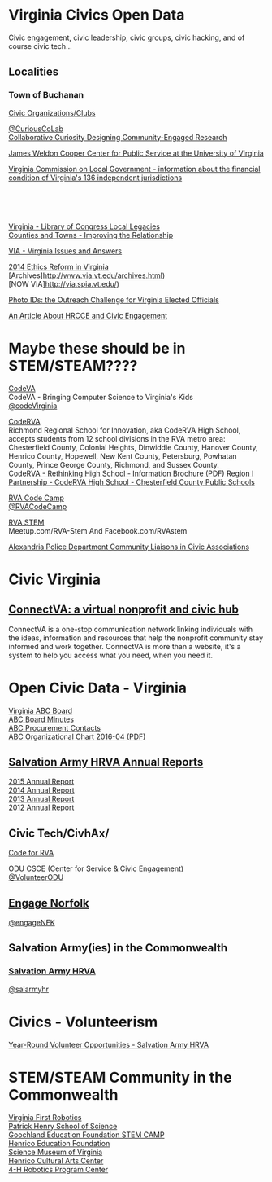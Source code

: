 # Virginia Civics Open Data  

Civic engagement, civic leadership, civic groups, civic hacking, and of course civic tech...  

## Localities  

### Town of Buchanan  
[Civic Organizations/Clubs](http://www.townofbuchanan.com/government/civic-organizationsclubs/)  


[@CuriousCoLab](https://twitter.com/CuriousCoLab)  
[Collaborative Curiosity Designing Community-Engaged Research](https://rampages.us/communityengagedresearch/)  




[James Weldon Cooper Center for Public Service at the University of Virginia](http://www.coopercenter.org)  



[Virginia Commission on Local Government - information about the financial condition of Virginia's 136 independent jurisdictions](http://www.dhcd.virginia.gov/CommissiononLocalGovernment/default.htm)  


[](http://www.partnership.vcu.edu/)  
[](http://vista.gmu.edu/)  
[](http://vista.gmu.edu/middle) 
[](http://news.vcu.edu/article/Troubled_waters)  
[](https://newsletter.news.vcu.edu/)  

[Virginia &#45; Library of Congress Local Legacies](http://lcweb2.loc.gov/diglib/legacies/VA/index.html)  
[Counties and Towns - Improving the Relationship](http://www.via.vt.edu/fall99/county.html)  


[VIA - Virginia Issues and Answers](http://www.via.vt.edu/index.html)  

[2014 Ethics Reform in Virginia](http://www.via.vt.edu/winter14/roundtable.html)
[Archives]http://www.via.vt.edu/archives.html)   
[NOW VIA]http://via.spia.vt.edu/)  

[Photo IDs: the Outreach Challenge for Virginia Elected Officials](http://via.spia.vt.edu/2014/03/photo-ids-the-outreach-challenge-for-virginia-election-officials/)  


[An Article About HRCCE and Civic Engagement](http://hrcce.org/resources/32-an-article-about-hrcce-and-civic-engagement)  


# Maybe these should be in STEM/STEAM????  

[CodeVA](http://www.codevirginia.org/)  
CodeVA - Bringing Computer Science to Virginia's Kids  
[@codeVirginia](https://twitter.com/codeVirginia)  

[CodeRVA](http://coderva.org/)  
Richmond Regional School for Innovation, aka CodeRVA High School, accepts students from 12 school divisions in the RVA metro area: Chesterfield County, Colonial Heights, Dinwiddie County, Hanover County, Henrico County, Hopewell, New Kent County, Petersburg, Powhatan County, Prince George County, Richmond, and Sussex County.  
[CodeRVA - Rethinking High School - Information Brochure (PDF)](http://coderva.org/wp-content/uploads/2017/02/CodeRVA_information.pdf)
[Region I Partnership - CodeRVA High School - Chesterfield County Public Schools](http://www.doe.virginia.gov/instruction/virtual_learning/advisory_committee/meetings/2015-2016/04_apr/code-rva-presentation.pdf)  

[RVA Code Camp](http://rvacodecamp.org/)  
[@RVACodeCamp](https://twitter.com/RVACodeCamp)  

[RVA STEM](https://www.rvastem.com/)  
Meetup.com/RVA-Stem  And Facebook.com/RVAstem

[Alexandria Police Department Community Liaisons in Civic Associations](https://www.alexandriava.gov/uploadedFiles/police/CIVIC%20ASSOCIATIONS(1).pdf)  

# Civic Virginia  

## [ConnectVA: a virtual nonprofit and civic hub](https://www.connectva.org/)  
ConnectVA is a one-stop communication network linking individuals with the ideas, information and resources that help the nonprofit community stay informed and work together. ConnectVA is more than a website, it's a system to help you access what you need, when you need it.  

# Open Civic Data - Virginia
[Virginia ABC Board](https://www.abc.virginia.gov/about/agency-overview/abc-board)  
[ABC Board Minutes](https://www.abc.virginia.gov/about/agency-overview/abc-board/board-minutes)  
[ABC Procurement Contacts](https://www.abc.virginia.gov/about/procurement/purchasing-contact)  
[ABC Organizational Chart 2016-04 (PDF)](https://www.abc.virginia.gov/library/about/pdfs/abc_orgchart_april2016.pdf)  

## [Salvation Army HRVA Annual Reports](http://virginiasalvationarmy.org/hrva/about-us/annual-report/)  
[2015 Annual Report](http://virginiasalvationarmy.org/hrva/files/2014/01/2015-Annual-Report.pdf)  
[2014 Annual Report](http://virginiasalvationarmy.org/testingsitehrac/files/2015/04/2014-Annual-Report_Final.pdf)  
[2013 Annual Report](http://virginiasalvationarmy.org/hrva/files/2014/03/Annual-report-2013_FINAL-Reduced-Size.pdf)  
[2012 Annual Report](http://virginiasalvationarmy.org/hrva/files/2014/03/HRAC_2012-annual_report_FINAL-Reduced.pdf)  

## Civic Tech/CivhAx/  
[Code for RVA](https://www.codeforrva.org/)  


ODU CSCE (Center for Service & Civic Engagement)  
[@VolunteerODU](https://twitter.com/VolunteerODU)  

## [Engage Norfolk](https://www.engagenorfolk.com/)  
[@engageNFK](https://twitter.com/engageNFK)  

## Salvation Army(ies) in the Commonwealth  

### [Salvation Army HRVA](http://virginiasalvationarmy.org/hrva/)  
[@salarmyhr](https://twitter.com/salarmyhr)  





# Civics - Volunteerism  

[Year-Round Volunteer Opportunities - Salvation Army HRVA](http://virginiasalvationarmy.org/hrva/getinvolved/volunteer/)  




# STEM/STEAM Community in the Commonwealth  


[Virginia First Robotics](http://www.virginiafirst.org)  
[Patrick Henry School of Science](http://www.patrickhenrycharter.org/index.htm)  
[Goochland Education Foundation STEM CAMP](http://www.timesdispatch.com/goochlandgazette/news/education/article_331c7c5c-ca06-11e2-9ae9-0019bb30f31a.html)  
[Henrico Education Foundation](http://henricofoundation.org)  
[Science Museum of Virginia](http://www.smv.org)  
[Henrico Cultural Arts Center](http://www.artsglenallen.com)  
[4-H Robotics Program Center](http://www.4-h.org/youth-development-programs/4-h-science-programs/engineering-technology/4-h-robotics-program/)  
